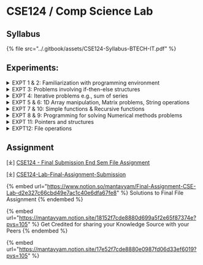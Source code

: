 # CSE124 / Comp Science Lab

## Syllabus

{% file src="../.gitbook/assets/CSE124-Syllabus-BTECH-IT.pdf" %}

## Experiments:

<details>

<summary>EXPT 1 &#x26; 2: Familiarization with programming environment</summary>

\[⤓] [Syntax and Structure of C + Data types, Operators and Expressions](https://drive.google.com/file/d/1kWciiXZqrvRJqN5bWNyiRXmncC9QKOFD/view?usp=drive_link)

\[🌐] [Lab-1](https://www.notion.so/mantavyam/Lab-1-beaea8b2424f489f9baca1b8f802b376)

\[🌐] [Lab-2](https://www.notion.so/mantavyam/Lab-2-ba4d4ea3f0ca48669419822b1836304a)

</details>

<details>

<summary>EXPT 3: Problems involving if-then-else structures</summary>

\[⤓][ If-then-Statements](https://drive.google.com/file/d/1SjCGXiVSNyy-Txqy_aQBAU8hIvv1lmDh/view?usp=drive_link)

\[🌐] [Lab-3](https://www.notion.so/mantavyam/Lab-3-78d82069d3554fd8a120211767f2ca2a)

</details>

<details>

<summary>EXPT 4: Iterative problems e.g., sum of series </summary>

\[⤓] [Loop & nested loop Statements](https://drive.google.com/file/d/1v9sYdG-IyAqg_bRgliGXDlIkvt7jP43B/view?usp=drive_link)

\[🌐] [Lab-4](https://www.notion.so/mantavyam/Lab-4-4e07814be15b43358758abef8c79b762)

</details>

<details>

<summary>EXPT 5 &#x26; 6: 1D Array manipulation, Matrix problems, String operations </summary>

\[⤓] [Programming using different dimensions of Array](https://drive.google.com/file/d/1fV8MRIqco_ynMwhQhRm0Pxg2aRU_8eaq/view?usp=drive_link)

\[🌐] [Lab-5](https://www.notion.so/mantavyam/Lab-5-9f8b283f10f44b248f29674504fb7e80)

</details>

<details>

<summary>EXPT 7 &#x26; 10: Simple functions &#x26; Recursive functions  </summary>

\[⤓] [Function programming, its types and function-call](https://drive.google.com/file/d/1NoI0lFUxmpqQRqMz6t9P3bWa-3neac3m/view?usp=drive_link)

</details>

<details>

<summary>EXPT 8 &#x26; 9: Programming for solving Numerical methods problems </summary>

\[⤓] [Programming with Structure](https://drive.google.com/file/d/1iMktnJvYk9nQixQCpEm6dTpBIreMCUA4/view?usp=drive_link)

(i) NOTE: Refer your current Course faculty for information regarding this experiment.

</details>

<details>

<summary>EXPT 11: Pointers and structures </summary>

\[⤓] [Pointer, String and Function call by reference](https://drive.google.com/file/d/1qhlQ0pQxlco23uvBdVjmoFNe-BmO8es3/view?usp=sharing)

</details>

<details>

<summary>EXPT12: File operations</summary>

\[⤓] [C File Operations](https://drive.google.com/file/d/1oh7uYzDvkaIpYqVWv7RGC2hygqit3R8H/view?usp=drive_link)

</details>

## Assignment

\[⤓] [CSE124 - Final Submission End Sem File Assignment](https://drive.google.com/file/d/1UhiU2aQz3MKnLkgenojnhaorAQscJXpD/view?usp=drive_link)

\[⤓] [CSE124-Lab-Final-Assignment-Submission](https://drive.google.com/file/d/1DqRbZIGgvEzxSCEvoLmmKjeWNzj3gzyV/view?usp=drive_link)

{% embed url="https://www.notion.so/mantavyam/Final-Assignment-CSE-Lab-d2e327c66cbd49e7ac1c40e6dfa67fe8" %}
Solutions to Final File Assignment
{% endembed %}

{% embed url="https://mantavyam.notion.site/18152f7cde8880d699a5f2e65f87374e?pvs=105" %}
Get Credited for sharing your Knowledge Source with your Peers
{% endembed %}

{% embed url="https://mantavyam.notion.site/17e52f7cde8880e0987fd06d33ef6019?pvs=105" %}
